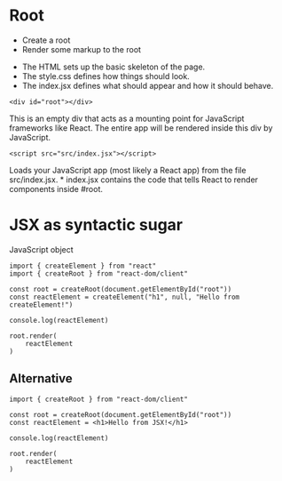 # Root
- Create a root
- Render some markup to the root
* The HTML sets up the basic skeleton of the page.
* The style.css defines how things should look.
* The index.jsx defines what should appear and how it should behave.

```
<div id="root"></div>
```
This is an empty div that acts as a mounting point for JavaScript frameworks like React. The entire app will be rendered inside this div by JavaScript.

```
<script src="src/index.jsx"></script> 
```
Loads your JavaScript app (most likely a React app) from the file src/index.jsx.
    * index.jsx contains the code that tells React to render components inside #root.



# JSX as syntactic sugar

JavaScript object
``` 
import { createElement } from "react"
import { createRoot } from "react-dom/client"

const root = createRoot(document.getElementById("root"))
const reactElement = createElement("h1", null, "Hello from createElement!")

console.log(reactElement)

root.render(
    reactElement
)
```

## Alternative
```
import { createRoot } from "react-dom/client"

const root = createRoot(document.getElementById("root"))
const reactElement = <h1>Hello from JSX!</h1>

console.log(reactElement)

root.render(
    reactElement
)
```
